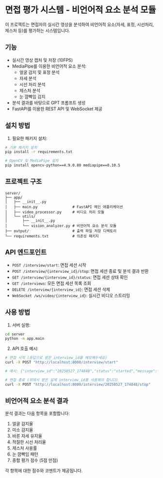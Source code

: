 # 면접 평가 시스템 - 비언어적 요소 분석 모듈

이 프로젝트는 면접자의 실시간 영상을 분석하여 비언어적 요소(자세, 표정, 시선처리, 제스처 등)를 평가하는 시스템입니다.

## 기능

- 실시간 영상 캡처 및 저장 (10FPS)
- MediaPipe를 이용한 비언어적 요소 분석:
  - 얼굴 감지 및 표정 분석
  - 자세 분석
  - 시선 처리 분석
  - 제스처 분석
  - 눈 깜빡임 감지
- 분석 결과를 바탕으로 GPT 프롬프트 생성
- FastAPI를 이용한 REST API 및 WebSocket 제공

## 설치 방법

1. 필요한 패키지 설치:

```bash
# 기본 패키지 설치
pip install -r requirements.txt

# OpenCV 및 MediaPipe 설치
pip install opencv-python==4.9.0.80 mediapipe==0.10.5
```

## 프로젝트 구조

```
server/
├── app/
│   ├── __init__.py
│   ├── main.py                # FastAPI 메인 애플리케이션
│   ├── video_processor.py     # 비디오 처리 모듈
│   └── utils/
│       ├── __init__.py
│       └── vision_analyzer.py # 비언어적 요소 분석 모듈
├── output/                    # 출력 파일 저장 디렉토리
└── requirements.txt           # 의존성 패키지
```

## API 엔드포인트

- `POST /interview/start`: 면접 세션 시작
- `POST /interview/{interview_id}/stop`: 면접 세션 종료 및 분석 결과 반환
- `GET /interview/{interview_id}/status`: 면접 세션 상태 확인
- `GET /interviews`: 모든 면접 세션 목록 조회
- `DELETE /interview/{interview_id}`: 면접 세션 삭제
- `WebSocket /ws/video/{interview_id}`: 실시간 비디오 스트리밍

## 사용 방법

1. 서버 실행:

```bash
cd server
python -m app.main
```

2. API 호출 예시:

```bash
# 면접 시작 (응답으로 받은 interview_id를 메모해두세요)
curl -X POST "http://localhost:8000/interview/start"

# 예시: {"interview_id":"20250527_174848","status":"started","message":"면접 세션이 시작되었습니다. ID: 20250527_174848"}

# 면접 종료 (위에서 받은 실제 interview_id를 사용해야 합니다)
curl -X POST "http://localhost:8000/interview/20250527_174848/stop"
```

## 비언어적 요소 분석 결과

분석 결과는 다음 항목을 포함합니다:

1. 얼굴 감지율
2. 미소 감지율
3. 바른 자세 유지율
4. 적절한 시선 처리율
5. 제스처 사용률
6. 눈 깜빡임 패턴
7. 종합 평가 점수 (5점 만점)

각 항목에 대한 점수와 코멘트가 제공됩니다.
